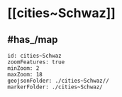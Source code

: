 # [[cities~Schwaz]] 


## #has_/map  



```leaflet
id: cities~Schwaz
zoomFeatures: true 
minZoom: 2 
maxZoom: 18
geojsonFolder: ./cities~Schwaz//
markerFolder: ./cities~Schwaz/
```
